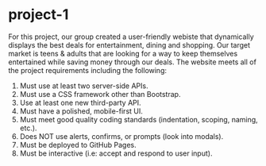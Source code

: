 # project-1

   For this project, our group created a user-friendly webiste that dynamically displays the best deals for entertainment, dining and shopping. Our target market is teens & adults that are looking for a way to keep themselves entertained while saving money through our deals. The website meets all of the project requirements including the following:

1. Must use at least two server-side APIs.
2. Must use a CSS framework other than Bootstrap.
3. Use at least one new third-party API.
4. Must have a polished, mobile-first UI.
5. Must meet good quality coding standards (indentation, scoping, naming, etc.).
6. Does NOT use alerts, confirms, or prompts (look into modals).
7. Must be deployed to GitHub Pages.
8. Must be interactive (i.e: accept and respond to user input).
